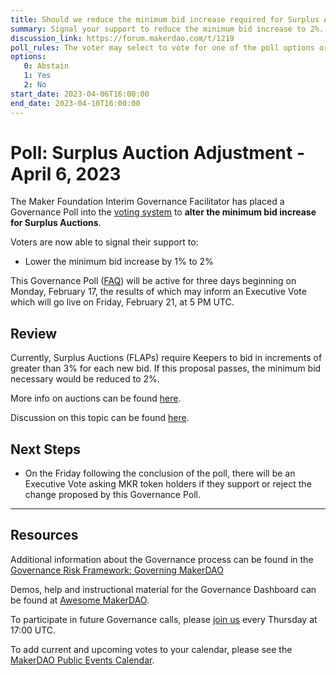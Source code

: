 ```yaml
---
title: Should we reduce the minimum bid increase required for Surplus Auctions to 2%?
summary: Signal your support to reduce the minimum bid increase to 2%.
discussion_link: https://forum.makerdao.com/t/1219
poll_rules: The voter may select to vote for one of the poll options or they may elect to abstain from the poll entirely
options:
   0: Abstain
   1: Yes
   2: No
start_date: 2023-04-06T16:00:00
end_date: 2023-04-10T16:00:00
---
```

# Poll: Surplus Auction Adjustment - April 6, 2023

The Maker Foundation Interim Governance Facilitator has placed a Governance Poll into the [voting system](https://vote.makerdao.com/polling) to **alter the minimum bid increase for Surplus Auctions**.

Voters are now able to signal their support to:

- Lower the minimum bid increase by 1% to 2%

This Governance Poll ([FAQ](https://community-development.makerdao.com/makerdao-scd-faqs/scd-faqs/governance)) will be active for three days beginning on Monday, February 17, the results of which may inform an Executive Vote which will go live on Friday, February 21, at 5 PM UTC.

## Review

Currently, Surplus Auctions (FLAPs) require Keepers to bid in increments of greater than 3% for each new bid. If this proposal passes, the minimum bid necessary would be reduced to 2%.

More info on auctions can be found [here](https://github.com/makerdao/developerguides/blob/master/keepers/auctions/auctions-101.md).

Discussion on this topic can be found [here](https://forum.makerdao.com/t/1219).

## Next Steps

- On the Friday following the conclusion of the poll, there will be an Executive Vote asking MKR token holders if they support or reject the change proposed by this Governance Poll.

---

## Resources

Additional information about the Governance process can be found in the [Governance Risk Framework: Governing MakerDAO](https://community-development.makerdao.com/governance/governance-risk-framework)

Demos, help and instructional material for the Governance Dashboard can be found at [Awesome MakerDAO](https://awesome.makerdao.com/#voting).

To participate in future Governance calls, please [join us](https://community-development.makerdao.com/governance/governance-and-risk-meetings) every Thursday at 17:00 UTC.

To add current and upcoming votes to your calendar, please see the [MakerDAO Public Events Calendar](https://calendar.google.com/calendar/embed?src=makerdao.com_3efhm2ghipksegl009ktniomdk%40group.calendar.google.com&ctz=America%2FLos_Angeles).

